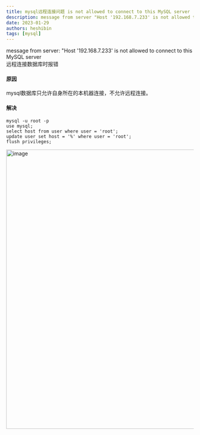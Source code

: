 ```yaml
---
title: mysql远程连接问题 is not allowed to connect to this MySQL server
description: message from server "Host '192.168.7.233' is not allowed to connect to this MySQL server  
date: 2023-01-29
authors: heshibin
tags: [mysql]
---
```


message from server: "Host '192.168.7.233' is not allowed to connect to this MySQL server  
远程连接数据库时报错  

#### 原因
mysql数据库只允许自身所在的本机器连接，不允许远程连接。

#### 解决

```shell
mysql -u root -p
use mysql;
select host from user where user = 'root';
update user set host = '%' where user = 'root';
flush privileges;
```

<img width="752" alt="image" src="https://user-images.githubusercontent.com/49633468/215310377-78b16008-e0f4-4848-a175-4e206566441a.png"></img>

